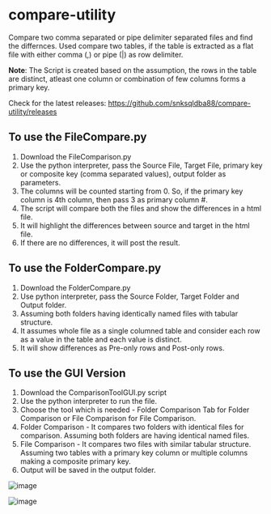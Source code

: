 # compare-utility
Compare two comma separated or pipe delimiter separated files and find the differnces. Used compare two tables, if the table is extracted as a flat file with either comma (,) or pipe (|) as row delimiter.

**Note**: The Script is created based on the assumption, the rows in the table are distinct, atleast one column or combination of few columns forms a primary key.

Check for the latest releases:
https://github.com/snksqldba88/compare-utility/releases

To use the FileCompare.py
-------------------------
1. Download the FileComparison.py
2. Use the python interpreter, pass the Source File, Target File, primary key or composite key (comma separated values), output folder as parameters.
3. The columns will be counted starting from 0. So, if the primary key column is 4th column, then pass 3 as primary column #.
4. The script will compare both the files and show the differences in a html file.
5. It will highlight the differences between source and target in the html file.
6. If there are no differences, it will post the result.

To use the FolderCompare.py
---------------------------
1. Download the FolderCompare.py
2. Use python interpreter, pass the Source Folder, Target Folder and Output folder.
3. Assuming both folders having identically named files with tabular structure.
4. It assumes whole file as a single columned table and consider each row as a value in the table and each value is distinct.
5. It will show differences as Pre-only rows and Post-only rows. 

To use the GUI Version 
----------------------
1. Download the ComparisonToolGUI.py script
2. Use the python interpreter to run the file.
3. Choose the tool which is needed - Folder Comparison Tab for Folder Comparison or File Comparison for File Comparison.
4. Folder Comparison - It compares two folders with identical files for comparison. Assuming both folders are having identical named files.
5. File Comparison - It compares two files with similar tabular structure. Assuming two tables with a primary key column or multiple columns making a composite primary key.
6. Output will be saved in the output folder.

![image](https://github.com/user-attachments/assets/c1f649d8-c93c-42d0-8490-3765aa89e233)

![image](https://github.com/user-attachments/assets/14d64bc4-a306-41c8-b437-7ef8b2c647c3)
